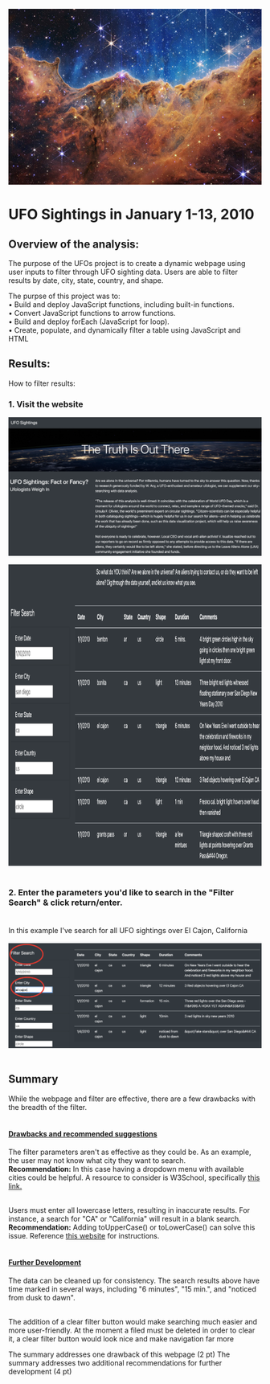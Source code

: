 <p align="center">
<img src="https://github.com/meggrooms/UFOs/blob/main/Images/goddard_nasa_sm.png" height="350" width="1200"></p>

# UFO Sightings in January 1-13, 2010


## Overview of the analysis:

The purpose of the UFOs project is to create a dynamic webpage using user inputs to filter through UFO sighting data. Users are able to filter results by date, city, state, country, and shape. 

The purpse of this project was to:<BR>
• Build and deploy JavaScript functions, including built-in functions.<br>
• Convert JavaScript functions to arrow functions.<BR>
• Build and deploy forEach (JavaScript for loop).<BR>
• Create, populate, and dynamically filter a table using JavaScript and HTML


## Results:
How to filter results:<BR>
### 1. Visit the website<BR>
 
<img src="https://github.com/meggrooms/UFOs/blob/main/Images/web_01.png"><BR>

<img src="https://github.com/meggrooms/UFOs/blob/main/Images/Web_02.png" height="600">
 <BR><BR>
  
### 2. Enter the parameters you'd like to search in the "Filter Search" & click return/enter.<BR><BR>
In this example I've search for all UFO sightings over El Cajon, California<BR><br>
 <img src="https://github.com/meggrooms/UFOs/blob/main/Images/circle_Web_filter.png">
<BR><BR>

## Summary
While the webpage and filter are effective, there are a few drawbacks with the breadth of the filter.<BR><BR>
 #### <ins>Drawbacks and recommended suggestions</ins>
The filter parameters aren't as effective as they could be. As an example, the user may not know what city they want to search. <BR>
 <strong>Recommendation:</strong> In this case having a dropdown menu with available cities could be helpful. A resource to consider is W3School, specifically <a href="https://www.w3schools.com/howto/howto_js_dropdown.asp">this link.</a><BR><BR>

Users must enter all lowercase letters, resulting in inaccurate results. For instance, a search for "CA" or "California" will result in a blank search. <BR>
<strong>Recommendation:</strong> Adding toUpperCase() or toLowerCase() can solve this issue. Reference <a href="https://masteringjs.io/tutorials/fundamentals/compare-strings-ignore-case">this website</a> for instructions.<BR><BR>
 

 #### <ins>Further Development</ins>
 
The data can be cleaned up for consistency. The search results above have time marked in several ways, including "6 minutes", "15 min.", and "noticed from dusk to dawn". <BR><BR>

The addition of a clear filter button would make searching much easier and more user-friendly. At the moment a filed must be deleted in order to clear it, a clear filter button would look nice and make navigation far more 

 
The summary addresses one drawback of this webpage (2 pt)
The summary addresses two additional recommendations for further development (4 pt)
